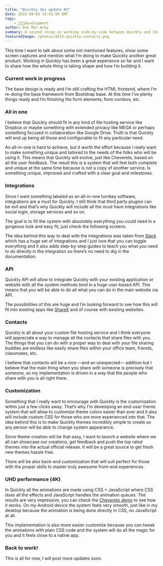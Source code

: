 ```yaml
---
title: "Quickty dev update #2"
date: 2015-09-03 19:43:50 GMT
tags:
    - 👨🏾‍💻development
author: One Man Army
summary: A second recap on working side-by-side between Quickty and Chevereto.
featuredImage: /photos/2015-quickty-contacts.png
---
```


This time I want to talk about some not mentioned features, show some screen captures and mention what I’m doing to make Quickty another great product. Working in Quickty has been a great experience so far and I want to share how the whole thing is taking shape and how I’m building it.

### Current work in progress

The base design is ready and I’m still crafting the HTML frontend, where I’m re-doing the base framework from Bootstrap base. At this time I’ve plenty things ready and I’m finishing the form elements, form combos, etc.

### All in one

I believe that Quickty should fit in any kind of file hosting service like Dropbox or maybe something with extended privacy like MEGA or perhaps something focused in collaboration like Google Drive. Truth is that Quickty will end up being all those and configurable to fit any particular need.

An all-in-one is hard to achieve, but it worth the effort because I really want to make something unique and tailored to the needs of the folks who will be using it. This means that Quickty will evolve, just like Chevereto, based on all the user feedback. The result this is a system that will feel both complete and unique at the same time because is not a copy of another service. Is something unique, improved and crafted with a clear goal and milestones.

### Integrations

Since I want something labeled as an all-in-one turnkey software, integrations are a must for Quickty. I still think that third party plugins can be evil and that’s why Quickty will include all the must have integrations like social login, storage services and so on.

The goal is to fill the system with absolutely everything you could need in a gorgeous look and easy fit, just check the following screens.

The idea behind this way to deal with the integrations was taken from [Slack](https://slack.com/) which has a huge set of integrations and I just love that you can toggle everything and it also adds step-by-step guides to teach you what you need to do directly in the integration so there’s no need to dig in the documentation.

### API

Quickty API will allow to integrate Quickty with your existing application or website with all the system methods bind in a huge user-based API. This means that you will be able to do all what you can do in the main website via API.

The possibilities of this are huge and I’m looking forward to see how this will fit into existing apps like [ShareX](https://getsharex.com/) and of course with existing websites.

### Contacts

Quickty is all about your custom file hosting service and I think everyone will appreciate a way to manage all the contacts that share files with you. The things that you can do with a proper way to deal with your file sharing buddies are endless like easily share files within your office team, friends, classmates, etc.

I believe that contacts will be a nice —and an unexpected— addition but I believe that the main thing when you share with someone is precisely that someone, so my implementation is driven in a way that the people who share with you is all right there.

### Customization

Something that I really want to encourage with Quickty is the customization within just a few clicks away. That’s why I’m developing an end-user theme system that will allow to customize theme colors easier than ever and it also will include custom CSS for those who are more experienced into that. The idea behind this is to make Quickty themes incredibly simple to create so any person will be able to change system appearance.

Since theme creation will be that easy, I want to launch a website where we all can showcase our creations, get feedback and push the top rated themes into the actual official release. It will be a great source to get fresh new themes hassle free.

There will be also back-end customization that will suit perfect for those with the proper skills to master truly awesome front-end experiences.

### UHD performance (4K)

In Quickty all the animations are made using CSS + JavaScript where CSS does all the effects and JavaScript handles the animation queues. The results are very impressive, you can check the [Chevereto demo](https://demo.chevereto.com/) to see how it works. On my Android device the system feels very smooth, just like in my desktop because the animation is being done directly in CSS, no JavaScript at all.

This implementation is also more easier customize because you can tweak the animations with plain CSS code and the system will do all the magic for you and it feels close to a native app.

### Back to work!

This is all for now, I will post more updates soon.
